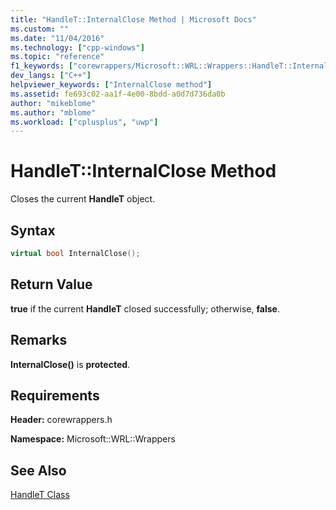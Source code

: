 ```yaml
---
title: "HandleT::InternalClose Method | Microsoft Docs"
ms.custom: ""
ms.date: "11/04/2016"
ms.technology: ["cpp-windows"]
ms.topic: "reference"
f1_keywords: ["corewrappers/Microsoft::WRL::Wrappers::HandleT::InternalClose"]
dev_langs: ["C++"]
helpviewer_keywords: ["InternalClose method"]
ms.assetid: fe693c02-aa1f-4e00-8bdd-a0d7d736da0b
author: "mikeblome"
ms.author: "mblome"
ms.workload: ["cplusplus", "uwp"]
---
```

# HandleT::InternalClose Method
Closes the current **HandleT** object.  
  
## Syntax  
  
```cpp  
virtual bool InternalClose();  
```  
  
## Return Value  
 **true** if the current **HandleT** closed successfully; otherwise, **false**.  
  
## Remarks  
 **InternalClose()** is **protected**.  
  
## Requirements  
 **Header:** corewrappers.h  
  
 **Namespace:** Microsoft::WRL::Wrappers  
  
## See Also  
 [HandleT Class](../windows/handlet-class.md)